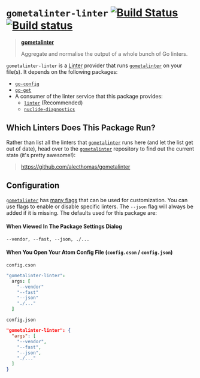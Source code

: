 # `gometalinter-linter` [![Build Status](https://travis-ci.org/joefitzgerald/gometalinter-linter.svg?branch=master)](https://travis-ci.org/joefitzgerald/gometalinter-linter) [![Build status](https://ci.appveyor.com/api/projects/status/u94yqsase23bydtb/branch/master?svg=true)](https://ci.appveyor.com/project/joefitzgerald/gometalinter-linter/branch/master)

> **[gometalinter](https://github.com/alecthomas/gometalinter)**
>
> Aggregate and normalise the output of a whole bunch of Go linters.

`gometalinter-linter` is a [Linter](https://atom.io/packages/linter) provider that runs [`gometalinter`](https://github.com/alecthomas/gometalinter) on your file(s). It depends on the following packages:

* [`go-config`](https://atom.io/packages/go-config)
* [`go-get`](https://atom.io/packages/go-get)
* A consumer of the linter service that this package provides:
  * [`linter`](https://atom.io/packages/linter) (Recommended)
  * [`nuclide-diagnostics`](https://atom.io/packages/nuclide-installer)

## Which Linters Does This Package Run?

Rather than list all the linters that [`gometalinter`](https://github.com/alecthomas/gometalinter) runs here (and let the list get out of date), head over to the [`gometalinter`](https://github.com/alecthomas/gometalinter) repository to find out the current state (it's pretty awesome!):

> https://github.com/alecthomas/gometalinter

## Configuration

[`gometalinter`](https://github.com/alecthomas/gometalinter) has [many flags](https://github.com/alecthomas/gometalinter#details) that can be used for customization. You can use flags to enable or disable specific linters. The `--json` flag will always be added if it is missing. The defaults used for this package are:

#### When Viewed In The Package Settings Dialog

```
--vendor, --fast, --json, ./...
```

#### When You Open Your Atom Config File (`config.cson` / `config.json`)

`config.cson`
```cson
"gometalinter-linter":
  args: [
    "--vendor"
    "--fast"
    "--json"
    "./..."
  ]
```

`config.json`
```json
"gometalinter-linter": {
  "args": [
    "--vendor",
    "--fast",
    "--json",
    "./..."
  ]
}
```
